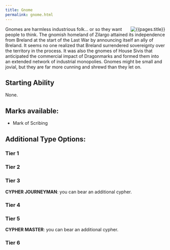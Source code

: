 ```yaml
---
title: Gnome
permalink: gnome.html
---
```


<img src='images/races/{{page.title}}.jpg' alt='{{pages.title}}' style="float:right">

Gnomes are harmless industrious folk... or so they want people to think. The gnomish homeland of Zilargo attained its independence from Breland at the start of the Last War by announcing itself an ally of Breland. It seems no one realized that Breland surrendered sovereignty over the territory in the process.
It was also the gnomes of House Sivis that anticipated the commercial impact of Dragonmarks and formed them into an extended network of industrial monopolies.
Gnomes might be small and jovial, but they are far more cunning and shrewd than they let on.

## Starting Ability
None.

## Marks available:
- Mark of Scribing

## Additional Type Options:

### Tier 1

### Tier 2

### Tier 3
**CYPHER JOURNEYMAN**: you can bear an additional cypher.

### Tier 4

### Tier 5
**CYPHER MASTER**: you can bear an additional cypher.

### Tier 6
